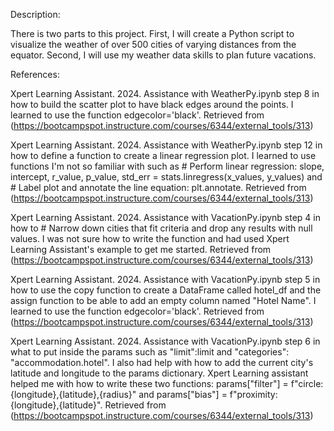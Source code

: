 Description:

There is two parts to this project. First, I will create a Python script to visualize the weather of over 500 cities of varying distances from the equator. Second, I will use my weather data skills to plan future vacations.

References:

Xpert Learning Assistant. 2024. Assistance with WeatherPy.ipynb step 8 in how to build the scatter plot to have black edges around the points. I learned to use the function edgecolor='black'. Retrieved from (https://bootcampspot.instructure.com/courses/6344/external_tools/313)

Xpert Learning Assistant. 2024. Assistance with WeatherPy.ipynb step 12 in how to define a function to create a linear regression plot. I learned to use functions I'm not so familiar with such as  # Perform linear regression: slope, intercept, r_value, p_value, std_err = stats.linregress(x_values, y_values) and  # Label plot and annotate the line equation: plt.annotate. Retrieved from (https://bootcampspot.instructure.com/courses/6344/external_tools/313)

Xpert Learning Assistant. 2024. Assistance with VacationPy.ipynb step 4 in how to # Narrow down cities that fit criteria and drop any results with null values. I was not sure how to write the function and had used Xpert Learning Assistant's example to get me started. Retrieved from (https://bootcampspot.instructure.com/courses/6344/external_tools/313)

Xpert Learning Assistant. 2024. Assistance with VacationPy.ipynb step 5 in how to use the copy function to create a DataFrame called hotel_df and the assign function to be able to add an empty column named "Hotel Name". I learned to use the function edgecolor='black'. Retrieved from (https://bootcampspot.instructure.com/courses/6344/external_tools/313)

Xpert Learning Assistant. 2024. Assistance with VacationPy.ipynb step 6 in what to put inside the params such as  "limit":limit and "categories": "accommodation.hotel". I also had help with how to add the current city's latitude and longitude to the params dictionary. Xpert Learning assistant helped me with how to write these two functions: params["filter"] = f"circle:{longitude},{latitude},{radius}" and params["bias"] = f"proximity:{longitude},{latitude}". Retrieved from (https://bootcampspot.instructure.com/courses/6344/external_tools/313)
